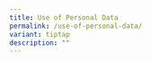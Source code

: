 ```yaml
---
title: Use of Personal Data
permalink: /use-of-personal-data/
variant: tiptap
description: ""
---
```


